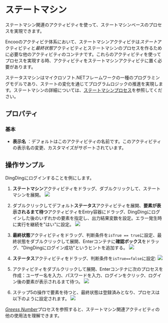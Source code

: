 # ステートマシン

ステートマシン関連のアクティビティを使って、ステートマシンベースのプロセスを実現できます。

Encooのアクティビテ体系において、ステートマシンアクティビテは*ステート*アクティビティと*最終状態*アクティビティとステートマシンのプロセスを作るために必要な他のアクティビティのコンテナです。これらのアクティビティを使ってプロセスを実現する時、アクティビティをステートマシンアクティビテに置く必要があります。

ステータスマシンはマイクロソフト.NETフレームワークの一種のプログラミングモデルであり、ステートの変化を通じてプログラムロジックの推進を実現します。ステートマシンの詳細については、[ステートマシンプロセス](https://docs.microsoft.com/zh-cn/dotnet/framework/windows-workflow-foundation/state-machine-workflows)を参照してください。

## プロパティ

### 基本

- **表示名** ：デフォルトはこのアクティビティの名前です。このアクティビティの表示名の変更、カスタマイズがサポートされています。

## 操作サンプル
DingDingにログインすることを例にします。
1. **ステートマシン**アクティビティをドラッグ、ダブルクリックして、ステートマシンを展開。
![](https://docimages.blob.core.chinacloudapi.cn/images/Activities/stateMachine-1.png)

2. ダブルクリックしてデフォルト**ステータス**アクティビティを展開、**要素が表示されるまて待つ**アクティビティをEntry容器にドラッグ、DingDingにログインした後のいずれかの要素を指定し、出力結果変数を設定。エラー発生時に実行を継続を"はい"に設定。
![](https://docimages.blob.core.chinacloudapi.cn/images/Activities/stateMachine-2.png)

3. **最終状態**アクティビティをドラッグ、判断条件を`isTrue == true`に設定、最終状態をダブルクリックして展開、Enterコンテナに**確認ボックス**をドラッグ、"DingDingにログイン成功"というヒントを追加する。
![](https://docimages.blob.core.chinacloudapi.cn/images/Activities/stateMachine-3.png)

4. **ステータス**アクティビティをドラッグ、判断条件を`isTrue==false`に設定:
![](https://docimages.blob.core.chinacloudapi.cn/images/Activities/stateMachine-5.png)

5. アクティビティをダブルクリックして展開、Enterコンテナに次のプロセスを作成：ユーザー名を入力、パスワードを入力、ログインをクリック、ログイン後の要素が表示されるまて待つ。
![](https://docimages.blob.core.chinacloudapi.cn/images/Activities/stateMachine-6.png)

6. ステップ5の操作で要素を待つと、最終状態は登録済みとなり、プロセスは以下のように設定されます。
![](https://docimages.blob.core.chinacloudapi.cn/images/Activities/stateMachine-7.png)

[*Greess Number*](https://docimages.blob.core.chinacloudapi.cn/images/dgsSample/GuessNumber.dgs)プロセスを参照すると、ステートマシン関連アクティビティの他の使用法を理解できます。

